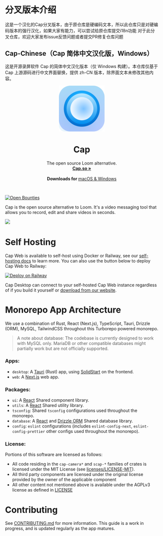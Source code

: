 # 分叉版本介绍
这是一个汉化的Cap分叉版本，由于原仓库是硬编码文本，所以此仓库只是对硬编码版本的强行汉化，如果大家有能力，可以尝试给原仓库提交i18n功能
对于此分叉仓库，欢迎大家发布issue反馈问题或者提交PR修复仓库问题
## Cap-Chinese（Cap 简体中文汉化版，Windows）
这是开源录屏软件 Cap 的简体中文汉化版本（仅 Windows 构建）。本仓库仅基于 Cap 上游源码进行中文界面替换，提供 zh-CN 版本，除界面文本未修改其他内容。


<p align="center">
  <p align="center">
   <img width="150" height="150" src="https://github.com/CapSoftware/Cap/blob/main/apps/desktop/src-tauri/icons/Square310x310Logo.png" alt="Logo">
  </p>
	<h1 align="center"><b>Cap</b></h1>
	<p align="center">
		The open source Loom alternative.
    <br />
    <a href="https://cap.so"><strong>Cap.so »</strong></a>
    <br />
    <br />
    <b>Downloads for </b>
		<a href="https://cap.so/download">macOS & Windows</a>
    <br />
  </p>
</p>
<br/>

[![Open Bounties](https://img.shields.io/endpoint?url=https%3A%2F%2Fconsole.algora.io%2Fapi%2Fshields%2FCapSoftware%2Fbounties%3Fstatus%3Dopen)](https://console.algora.io/org/CapSoftware/bounties?status=open)

Cap is the open source alternative to Loom. It's a video messaging tool that allows you to record, edit and share videos in seconds.

<img src="https://raw.githubusercontent.com/CapSoftware/Cap/refs/heads/main/apps/web/public/landing-cover.png"/>

# Self Hosting

Cap Web is available to self-host using Docker or Railway, see our [self-hosting docs](https://cap.so/docs/self-hosting) to learn more.
You can also use the button below to deploy Cap Web to Railway:

[![Deploy on Railway](https://railway.com/button.svg)](https://railway.com/new/template/PwpGcf)

Cap Desktop can connect to your self-hosted Cap Web instance regardless of if you build it yourself or [download from our website](https://cap.so/download).

# Monorepo App Architecture

We use a combination of Rust, React (Next.js), TypeScript, Tauri, Drizzle (ORM), MySQL, TailwindCSS throughout this Turborepo powered monorepo.

> A note about database: The codebase is currently designed to work with MySQL only. MariaDB or other compatible databases might partially work but are not officially supported.

### Apps:

- `desktop`: A [Tauri](https://tauri.app) (Rust) app, using [SolidStart](https://start.solidjs.com) on the frontend.
- `web`: A [Next.js](https://nextjs.org) web app.

### Packages:

- `ui`: A [React](https://reactjs.org) Shared component library.
- `utils`: A [React](https://reactjs.org) Shared utility library.
- `tsconfig`: Shared `tsconfig` configurations used throughout the monorepo.
- `database`: A [React](https://reactjs.org) and [Drizzle ORM](https://orm.drizzle.team/) Shared database library.
- `config`: `eslint` configurations (includes `eslint-config-next`, `eslint-config-prettier` other configs used throughout the monorepo).

### License:
Portions of this software are licensed as follows:

- All code residing in the `cap-camera*` and `scap-*` families of crates is licensed under the MIT License (see [licenses/LICENSE-MIT](https://github.com/CapSoftware/Cap/blob/main/licenses/LICENSE-MIT)).
- All third party components are licensed under the original license provided by the owner of the applicable component
- All other content not mentioned above is available under the AGPLv3 license as defined in [LICENSE](https://github.com/CapSoftware/Cap/blob/main/LICENSE)
  
# Contributing

See [CONTRIBUTING.md](CONTRIBUTING.md) for more information. This guide is a work in progress, and is updated regularly as the app matures.
